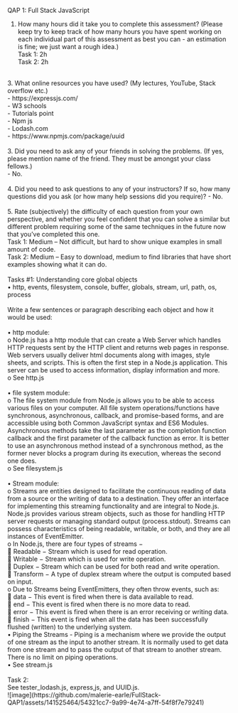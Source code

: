 QAP 1: Full Stack JavaScript
1.	How many hours did it take you to complete this assessment? (Please keep try to keep track of how many hours you have spent working on each individual part of this assessment as best you can - an estimation is fine; we just want a rough idea.)<br />
Task 1: 2h<br />
Task 2: 2h<br />
<br />
3.	What online resources you have used? (My lectures, YouTube, Stack overflow etc.)<br />
-	https://expressjs.com/<br />
-	W3 schools<br />
-	Tutorials point<br />
-	Npm js<br />
-	Lodash.com<br />
-	https://www.npmjs.com/package/uuid<br />
<br />
3.	Did you need to ask any of your friends in solving the problems. (If yes, please mention name of the friend. They must be amongst your class fellows.)<br />
-	No.<br />
<br />
4.	Did you need to ask questions to any of your instructors? If so, how many questions did you ask (or how many help sessions did you require)?
- No.<br />
<br />
5.	Rate (subjectively) the difficulty of each question from your own perspective, and whether you feel confident that you can solve a similar but different problem requiring some of the same techniques in the future now that you’ve completed this one.<br />
Task 1: Medium – Not difficult, but hard to show unique examples in small amount of code.<br />
Task 2: Medium – Easy to download, medium to find libraries that have short examples showing what it can do.<br />
<br />
Tasks #1: Understanding core global objects<br />
•	http, events, filesystem, console, buffer, globals, stream, url, path, os, process<br />
<br />
Write a few sentences or paragraph describing each object and how it would be used:<br />
<br />
•	http module:<br />
o	Node.js has a http module that can create a Web Server which handles HTTP requests sent by the HTTP client and returns web pages in response. Web servers usually deliver html documents along with images, style sheets, and scripts. This is often the first step in a Node.js application. This server can be used to access information, display information and more.<br />
o	See http.js<br />
<br />
•	file system module:<br />
o	The file system module from Node.js allows you to be able to access various files on your computer. All file system operations/functions have synchronous, asynchronous, callback, and promise-based forms, and are accessible using both Common JavaScript syntax and ES6 Modules. Asynchronous methods take the last parameter as the completion function callback and the first parameter of the callback function as error. It is better to use an asynchronous method instead of a synchronous method, as the former never blocks a program during its execution, whereas the second one does.<br />
o	See filesystem.js<br />
<br />
•	Stream module:<br />
o	Streams are entities designed to facilitate the continuous reading of data from a source or the writing of data to a destination. They offer an interface for implementing this streaming functionality and are integral to Node.js. Node.js provides various stream objects, such as those for handling HTTP server requests or managing standard output (process.stdout). Streams can possess characteristics of being readable, writable, or both, and they are all instances of EventEmitter.<br />
o	In Node.js, there are four types of streams −<br />
	Readable − Stream which is used for read operation.<br />
	Writable − Stream which is used for write operation.<br />
	Duplex − Stream which can be used for both read and write operation.<br />
	Transform − A type of duplex stream where the output is computed based on input.<br />
o	Due to Streams being EventEmitters, they often throw events, such as: <br />
	data − This event is fired when there is data available to read.<br />
	end − This event is fired when there is no more data to read.<br />
	error − This event is fired when there is an error receiving or writing data.<br />
	finish − This event is fired when all the data has been successfully flushed (written) to the underlying system.<br />
•	Piping the Streams - Piping is a mechanism where we provide the output of one stream as the input to another stream. It is normally used to get data from one stream and to pass the output of that stream to another stream. There is no limit on piping operations. <br />
•	See stream.js<br />
<br />
Task 2:<br />
See tester_lodash.js, express,js, and UUID.js.<br />
![image](https://github.com/malerie-earle/FullStack-QAP1/assets/141525464/54321cc7-9a99-4e74-a7ff-54f8f7e79241)

